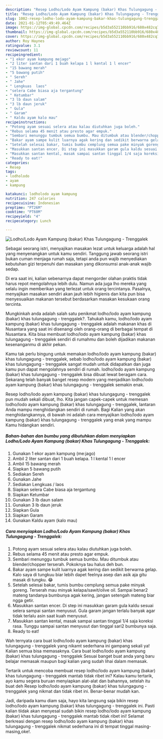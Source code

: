 ```yaml
---
description: "Resep Lodho/Lodo Ayam Kampung (bakar) Khas Tulungagung - Trenggalek yang lezat Untuk Jualan"
title: "Resep Lodho/Lodo Ayam Kampung (bakar) Khas Tulungagung - Trenggalek yang lezat Untuk Jualan"
slug: 1002-resep-lodho-lodo-ayam-kampung-bakar-khas-tulungagung-trenggalek-yang-lezat-untuk-jualan
date: 2021-01-12T05:49:49.464Z
image: https://img-global.cpcdn.com/recipes/b5d3a552110bb916/680x482cq70/lodholodo-ayam-kampung-bakar-khas-tulungagung-trenggalek-foto-resep-utama.jpg
thumbnail: https://img-global.cpcdn.com/recipes/b5d3a552110bb916/680x482cq70/lodholodo-ayam-kampung-bakar-khas-tulungagung-trenggalek-foto-resep-utama.jpg
cover: https://img-global.cpcdn.com/recipes/b5d3a552110bb916/680x482cq70/lodholodo-ayam-kampung-bakar-khas-tulungagung-trenggalek-foto-resep-utama.jpg
author: Roy Haynes
ratingvalue: 3.1
reviewcount: 11
recipeingredient:
- "1 ekor ayam kampung mejago"
- "2 liter santan dari 1 buah kelapa 1 l kental 1 l encer"
- "15 bawang merah"
- "5 bawang putih"
- " Sereh"
- " Jahe"
- " Lengkuas  laos"
- "selera Cabe biasa aja tergantung"
- " Ketumbar"
- "3 lb daun salam"
- "3 lb daun jeruk"
- " Gula"
- " Garam"
- " Kaldu ayam kalo mau"
recipeinstructions:
- "Potong ayam sesuai selera atau kalau diutuhkan juga boleh."
- "Rebus selama 45 menit atau presto agar empuk."
- "Sembari menunggu tumbuk semua bumbu. Mau ditumbuk atau blender/chopper terserah. Pokoknya tau halus deh bun."
- "Bakar ayam sampe kulit luarnya agak kering dan sedikit berwarna gelap. Kalo saya di tungkuu biar lebih dapet feelnya asep dan asik aja gitu masak di tungku. 😂"
- "Setelah selesai bakar, tumis bumbu cemplung semua pake minyak goreng. Terserah mau minyak kelapa/sawit/olive oil. Sampai benar2 mateng tandanya bumbunya agak kering, jangan setengah mateng biar ngga getir."
- "Masukkan santan encer. Di step ini masukkan garam gula kaldu sesuai selera sampai santan menyusut. Gula garam jangan terlalu banyak agar tidak terlalu asin saat kuah menyusut."
- "Masukkan santan kental, masak sampai santan tinggal 1/4 saja koreksi rasa. Tunggu sampai santan menyusut dan tinggal sari2 bumbunya saja."
- "Ready to eat!"
categories:
- Resep
tags:
- lodholodo
- ayam
- kampung

katakunci: lodholodo ayam kampung 
nutrition: 247 calories
recipecuisine: Indonesian
preptime: "PT26M"
cooktime: "PT60M"
recipeyield: "4"
recipecategory: Lunch

---
```



![Lodho/Lodo Ayam Kampung (bakar) Khas Tulungagung - Trenggalek](https://img-global.cpcdn.com/recipes/b5d3a552110bb916/680x482cq70/lodholodo-ayam-kampung-bakar-khas-tulungagung-trenggalek-foto-resep-utama.jpg)

Sebagai seorang istri, menyajikan masakan lezat untuk keluarga adalah hal yang menyenangkan untuk kamu sendiri. Tanggung jawab seorang istri bukan cuman menjaga rumah saja, tetapi anda pun wajib menyediakan kebutuhan gizi terpenuhi dan masakan yang dikonsumsi anak-anak wajib sedap.

Di era  saat ini, kalian sebenarnya dapat mengorder olahan praktis tidak harus repot mengolahnya lebih dulu. Namun ada juga lho mereka yang selalu ingin memberikan yang terlezat untuk orang tercintanya. Pasalnya, menyajikan masakan sendiri akan jauh lebih higienis dan kita pun bisa menyesuaikan makanan tersebut berdasarkan masakan kesukaan orang tercinta. 



Mungkinkah anda adalah salah satu penikmat lodho/lodo ayam kampung (bakar) khas tulungagung - trenggalek?. Tahukah kamu, lodho/lodo ayam kampung (bakar) khas tulungagung - trenggalek adalah makanan khas di Nusantara yang saat ini disenangi oleh orang-orang di berbagai tempat di Nusantara. Kita bisa membuat lodho/lodo ayam kampung (bakar) khas tulungagung - trenggalek sendiri di rumahmu dan boleh dijadikan makanan kesenanganmu di akhir pekan.

Kamu tak perlu bingung untuk memakan lodho/lodo ayam kampung (bakar) khas tulungagung - trenggalek, sebab lodho/lodo ayam kampung (bakar) khas tulungagung - trenggalek sangat mudah untuk didapatkan dan juga kamu pun dapat mengolahnya sendiri di rumah. lodho/lodo ayam kampung (bakar) khas tulungagung - trenggalek bisa dibuat lewat beragam cara. Sekarang telah banyak banget resep modern yang menjadikan lodho/lodo ayam kampung (bakar) khas tulungagung - trenggalek semakin enak.

Resep lodho/lodo ayam kampung (bakar) khas tulungagung - trenggalek pun mudah sekali dibuat, lho. Kita jangan capek-capek untuk memesan lodho/lodo ayam kampung (bakar) khas tulungagung - trenggalek, lantaran Anda mampu menghidangkan sendiri di rumah. Bagi Kalian yang akan menghidangkannya, di bawah ini adalah cara menyajikan lodho/lodo ayam kampung (bakar) khas tulungagung - trenggalek yang enak yang mampu Kamu hidangkan sendiri.

<!--inarticleads1-->

##### Bahan-bahan dan bumbu yang dibutuhkan dalam menyiapkan Lodho/Lodo Ayam Kampung (bakar) Khas Tulungagung - Trenggalek:

1. Gunakan 1 ekor ayam kampung (me:jago)
1. Ambil 2 liter santan dari 1 buah kelapa. 1 l kental 1 l encer
1. Ambil 15 bawang merah
1. Siapkan 5 bawang putih
1. Sediakan  Sereh
1. Gunakan  Jahe
1. Sediakan  Lengkuas / laos
1. Siapkan selera Cabe biasa aja tergantung
1. Siapkan  Ketumbar
1. Gunakan 3 lb daun salam
1. Gunakan 3 lb daun jeruk
1. Siapkan  Gula
1. Siapkan  Garam
1. Gunakan  Kaldu ayam (kalo mau)




<!--inarticleads2-->

##### Cara menyiapkan Lodho/Lodo Ayam Kampung (bakar) Khas Tulungagung - Trenggalek:

1. Potong ayam sesuai selera atau kalau diutuhkan juga boleh.
1. Rebus selama 45 menit atau presto agar empuk.
1. Sembari menunggu tumbuk semua bumbu. Mau ditumbuk atau blender/chopper terserah. Pokoknya tau halus deh bun.
1. Bakar ayam sampe kulit luarnya agak kering dan sedikit berwarna gelap. Kalo saya di tungkuu biar lebih dapet feelnya asep dan asik aja gitu masak di tungku. 😂
1. Setelah selesai bakar, tumis bumbu cemplung semua pake minyak goreng. Terserah mau minyak kelapa/sawit/olive oil. Sampai benar2 mateng tandanya bumbunya agak kering, jangan setengah mateng biar ngga getir.
1. Masukkan santan encer. Di step ini masukkan garam gula kaldu sesuai selera sampai santan menyusut. Gula garam jangan terlalu banyak agar tidak terlalu asin saat kuah menyusut.
1. Masukkan santan kental, masak sampai santan tinggal 1/4 saja koreksi rasa. Tunggu sampai santan menyusut dan tinggal sari2 bumbunya saja.
1. Ready to eat!




Wah ternyata cara buat lodho/lodo ayam kampung (bakar) khas tulungagung - trenggalek yang nikamt sederhana ini gampang sekali ya! Kalian semua bisa memasaknya. Cara buat lodho/lodo ayam kampung (bakar) khas tulungagung - trenggalek Sesuai banget buat anda yang baru belajar memasak maupun bagi kalian yang sudah lihai dalam memasak.

Tertarik untuk mencoba membuat resep lodho/lodo ayam kampung (bakar) khas tulungagung - trenggalek mantab tidak ribet ini? Kalau kamu tertarik, ayo kamu segera buruan menyiapkan alat-alat dan bahannya, setelah itu buat deh Resep lodho/lodo ayam kampung (bakar) khas tulungagung - trenggalek yang nikmat dan tidak ribet ini. Benar-benar mudah kan. 

Jadi, daripada kamu diam saja, hayo kita langsung saja bikin resep lodho/lodo ayam kampung (bakar) khas tulungagung - trenggalek ini. Pasti kalian tiidak akan menyesal sudah bikin resep lodho/lodo ayam kampung (bakar) khas tulungagung - trenggalek mantab tidak ribet ini! Selamat berkreasi dengan resep lodho/lodo ayam kampung (bakar) khas tulungagung - trenggalek nikmat sederhana ini di tempat tinggal masing-masing,oke!.


